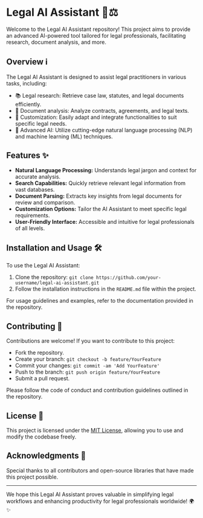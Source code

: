 # Legal AI Assistant 🤖⚖️

Welcome to the Legal AI Assistant repository! This project aims to provide an advanced AI-powered tool tailored for legal professionals, facilitating research, document analysis, and more.

## Overview ℹ️

The Legal AI Assistant is designed to assist legal practitioners in various tasks, including:

- 📚 Legal research: Retrieve case law, statutes, and legal documents efficiently.
- 📑 Document analysis: Analyze contracts, agreements, and legal texts.
- 🧩 Customization: Easily adapt and integrate functionalities to suit specific legal needs.
- 🚀 Advanced AI: Utilize cutting-edge natural language processing (NLP) and machine learning (ML) techniques.

## Features ✨

- **Natural Language Processing:** Understands legal jargon and context for accurate analysis.
- **Search Capabilities:** Quickly retrieve relevant legal information from vast databases.
- **Document Parsing:** Extracts key insights from legal documents for review and comparison.
- **Customization Options:** Tailor the AI Assistant to meet specific legal requirements.
- **User-Friendly Interface:** Accessible and intuitive for legal professionals of all levels.

## Installation and Usage 🛠️

To use the Legal AI Assistant:

1. Clone the repository: `git clone https://github.com/your-username/legal-ai-assistant.git`
2. Follow the installation instructions in the `README.md` file within the project.

For usage guidelines and examples, refer to the documentation provided in the repository.

## Contributing 🤝

Contributions are welcome! If you want to contribute to this project:

- Fork the repository.
- Create your branch: `git checkout -b feature/YourFeature`
- Commit your changes: `git commit -am 'Add YourFeature'`
- Push to the branch: `git push origin feature/YourFeature`
- Submit a pull request.

Please follow the code of conduct and contribution guidelines outlined in the repository.

## License 📝

This project is licensed under the [MIT License](LICENSE), allowing you to use and modify the codebase freely.

## Acknowledgments 🙏

Special thanks to all contributors and open-source libraries that have made this project possible.

---

We hope this Legal AI Assistant proves valuable in simplifying legal workflows and enhancing productivity for legal professionals worldwide! 🌍✨
